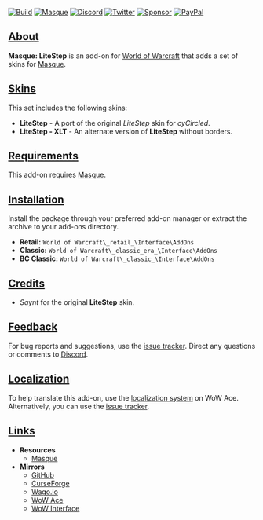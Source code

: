[![Build][SVG-Build]][Build]
[![Masque][SVG-Masque]][Masque]
[![Discord][SVG-Discord]][Discord]
[![Twitter][SVG-Twitter]][Twitter]
[![Sponsor][SVG-Sponsor]][Sponsor]
[![PayPal][SVG-PayPal]][PayPal]

## [About][Top]

**Masque: LiteStep** is an add-on for [World of Warcraft] that adds a set of skins for [Masque].

## [Skins][Top]

This set includes the following skins:

- **LiteStep** - A port of the original _LiteStep_ skin for _cyCircled_.
- **LiteStep - XLT** - An alternate version of **LiteStep** without borders.

## [Requirements][Top]

This add-on requires [Masque].

## [Installation][Top]

Install the package through your preferred add-on manager or extract the archive to your add-ons directory.

- **Retail:** `World of Warcraft\_retail_\Interface\AddOns`
- **Classic:** `World of Warcraft\_classic_era_\Interface\AddOns`
- **BC Classic:** `World of Warcraft\_classic_\Interface\AddOns`

## [Credits][Top]

- _Saynt_ for the original **LiteStep** skin.

## [Feedback][Top]

For bug reports and suggestions, use the [issue tracker]. Direct any questions or comments to [Discord].

## [Localization][Top]

To help translate this add-on, use the [localization system] on WoW Ace. Alternatively, you can use the [issue tracker].

## [Links][Top]

- **Resources**
  - [Masque][Masque]
- **Mirrors**
  - [GitHub]
  - [CurseForge]
  - [Wago.io]
  - [WoW Ace]
  - [WoW Interface]

[Links]: #

[Build]: https://github.com/SFX-WoW/Masque_LiteStep/actions?query=workflow%3ARelease (Build Status)
[Masque]: https://github.com/SFX-WoW/Masque (Download Masque)
[Discord]: https://discord.gg/DDVqkd6 (Join the Discord)
[Twitter]: https://twitter.com/stormfxi (Follow on Twitter)
[Sponsor]: https://github.com/sponsors/StormFX (Sponsor on GitHub)
[PayPal]: https://www.paypal.com/donate/?hosted_button_id=EELAK9TC4W4KQ (Donate via PayPal)

[World of Warcraft]: https://worldofwarcraft.com (World of Warcraft)

[Issue Tracker]: https://github.com/SFX-WoW/Masque_LiteStep/issues (Report an Issue)
[Localization System]: https://www.wowace.com/projects/masque-litestep/localization (Translate on WoW Ace)

[CurseForge]: https://www.curseforge.com/wow/addons/masque-litestep (View on CurseForge)
[GitHub]: https://github.com/SFX-WoW/Masque_LiteStep (View on GitHub)
[Wago.io]: https://addons.wago.io/addons/masque-litestep (View on Wago.io)
[WoW Ace]: https://www.wowace.com/projects/masque-litestep (View on WoW Ace)
[WoW Interface]: https://www.wowinterface.com/downloads/info8882 (View on WoW Interface)

[Top]: #Top (Top of the Page)

[Images]: #

[SVG-Build]: https://img.shields.io/github/workflow/status/SFX-WoW/Masque_LiteStep/Release?label=Build&logo=github&logoColor=fff&style=flat-square
[SVG-Masque]: https://img.shields.io/endpoint?url=https://wow.stormfx.com/img/svg/masque-skin.json
[SVG-Discord]: https://img.shields.io/endpoint?url=https://www.stormfx.com/img/svg/discord.json
[SVG-Twitter]: https://img.shields.io/endpoint?url=https://www.stormfx.com/img/svg/twitter.json
[SVG-Sponsor]: https://img.shields.io/endpoint?url=https://www.stormfx.com/img/svg/github-sponsor.json
[SVG-PayPal]: https://img.shields.io/endpoint?url=https://www.stormfx.com/img/svg/paypal.json
